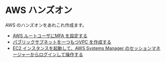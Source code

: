 # AWS ハンズオン

AWS のハンズオンをあれこれ作成ます。

- [AWS ルートユーザにMFA を設定する](RootUserMFA/howtoconfiguremfa.md)
- [パブリックサブネットを一つもつVPC を作成する](SinglePublicVPC/create-vpc-with-single-public-subnet.md)
- [EC2 インスタンスを起動して、AWS Systems Manager のセッションマネージャーからログインして操作する](EC2ManagedBySSM/create-ec2-and-login-by-ssm.md)